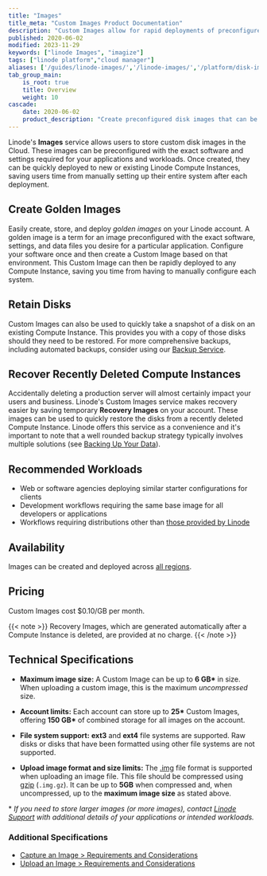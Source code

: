 ```yaml
---
title: "Images"
title_meta: "Custom Images Product Documentation"
description: "Custom Images allow for rapid deployments of preconfigured disks to new or existing Compute Instances. They can be easily created by capturing a disk on an existing Instnace or uploading an image file."
published: 2020-06-02
modified: 2023-11-29
keywords: ["linode Images", "imagize"]
tags: ["linode platform","cloud manager"]
aliases: ['/guides/linode-images/','/linode-images/','/platform/disk-images/linode-images/','/platform/disk-images/linode-images-classic-manager/','/platform/linode-images/','/platform/disk-images/linode-images-new-manager/']
tab_group_main:
    is_root: true
    title: Overview
    weight: 10
cascade:
    date: 2020-06-02
    product_description: "Create preconfigured disk images that can be rapidly deployed to new or existing Compute Instances."
---
```


Linode's **Images** service allows users to store custom disk images in the Cloud. These images can be preconfigured with the exact software and settings required for your applications and workloads. Once created, they can be quickly deployed to new or existing Linode Compute Instances, saving users time from manually setting up their entire system after each deployment.

## Create Golden Images

Easily create, store, and deploy *golden images* on your Linode account. A golden image is a term for an image preconfigured with the exact software, settings, and data files you desire for a particular application. Configure your software once and then create a Custom Image based on that environment. This Custom Image can then be rapidly deployed to any Compute Instance, saving you time from having to manually configure each system.

## Retain Disks

Custom Images can also be used to quickly take a snapshot of a disk on an existing Compute Instance. This provides you with a copy of those disks should they need to be restored. For more comprehensive backups, including automated backups, consider using our [Backup Service](/docs/products/storage/backups/).

## Recover Recently Deleted Compute Instances

Accidentally deleting a production server will almost certainly impact your users and business. Linode's Custom Images service makes recovery easier by saving temporary **Recovery Images** on your account. These images can be used to quickly restore the disks from a recently deleted Compute Instance. Linode offers this service as a convenience and it's important to note that a well rounded backup strategy typically involves multiple solutions (see [Backing Up Your Data](/docs/guides/backing-up-your-data/)).

## Recommended Workloads

- Web or software agencies deploying similar starter configurations for clients
- Development workflows requiring the same base image for all developers or applications
- Workflows requiring distributions other than [those provided by Linode](/docs/products/compute/compute-instances/guides/distributions/)

## Availability

Images can be created and deployed across [all regions](https://www.linode.com/global-infrastructure/).

## Pricing

Custom Images cost $0.10/GB per month.

{{< note >}}
Recovery Images, which are generated automatically after a Compute Instance is deleted, are provided at no charge.
{{< /note >}}

## Technical Specifications

- **Maximum image size:** A Custom Image can be up to **6 GB\*** in size. When uploading a custom image, this is the maximum _uncompressed_ size.

- **Account limits:** Each account can store up to **25\*** Custom Images, offering **150 GB\*** of combined storage for all images on the account.

- **File system support:** **ext3** and **ext4** file systems are supported. Raw disks or disks that have been formatted using other file systems are not supported.

- **Upload image format and size limits:** The [.img](https://en.wikipedia.org/wiki/IMG_%28file_format%29) file format is supported when uploading an image file. This file should be compressed using [gzip](https://en.wikipedia.org/wiki/Gzip) (`.img.gz`). It can be up to **5GB** when compressed and, when uncompressed, up to the **maximum image size** as stated above.

\* *If you need to store larger images (or more images), contact [Linode Support](https://www.linode.com/support/) with additional details of your applications or intended workloads.*

### Additional Specifications

- [Capture an Image > Requirements and Considerations](/docs/products/tools/images/guides/capture-an-image/#requirements-and-considerations)
- [Upload an Image > Requirements and Considerations](/docs/products/tools/images/guides/upload-an-image/#requirements-and-considerations)

